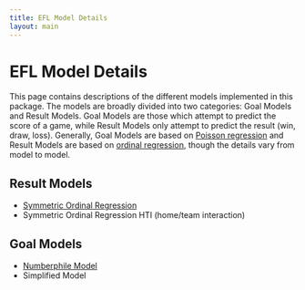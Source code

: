 ```yaml
---
title: EFL Model Details
layout: main
---
```


# EFL Model Details

This page contains descriptions of the different models implemented in this package. The models are broadly divided into two categories: Goal Models and Result Models. Goal Models are those which attempt to predict the score of a game, while Result Models only attempt to predict the result (win, draw, loss). Generally, Goal Models are based on [Poisson regression](https://en.wikipedia.org/wiki/Poisson_regression) and Result Models are based on [ordinal regression](https://en.wikipedia.org/wiki/Ordered_logit), though the details vary from model to model.

## Result Models

* [Symmetric Ordinal Regression](symordreg.html)
* Symmetric Ordinal Regression HTI (home/team interaction)

## Goal Models

* [Numberphile Model](numberphile.html)
* Simplified Model
